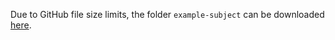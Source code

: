 Due to GitHub file size limits, the folder `example-subject` can be downloaded [here](https://www.dropbox.com/sh/bbjhe5erpo8jrdd/AABbXGGMy7BgxF84WcK74lMDa?dl=0).
